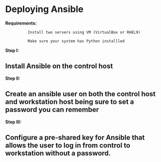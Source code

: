 # Deploying Ansible

**Requirements:** 

              Install two servers using VM (VirtualBox or RHEL9)

              Make sure your system has Python installled

 **Step I:** 
## Install Ansible on the control host

 **Step II:** 
## Create an ansible user on both the control host and workstation host being sure to set a password you can remember

**Step III:** 
## Configure a pre-shared key for Ansible that allows the user to log in from control to workstation without a password.